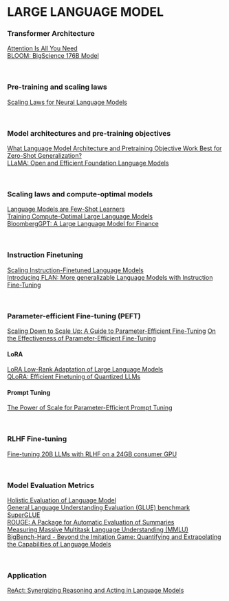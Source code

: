# LARGE LANGUAGE MODEL
### Transformer Architecture
[Attention Is All You Need](https://arxiv.org/pdf/1706.03762.pdf)  
[BLOOM: BigScience 176B Model](https://arxiv.org/pdf/2211.05100.pdf)  

<br>

### Pre-training and scaling laws
[Scaling Laws for Neural Language Models](https://arxiv.org/pdf/2001.08361.pdf)

<br>

### Model architectures and pre-training objectives
[What Language Model Architecture and Pretraining Objective Work Best for Zero-Shot Generalization?](https://arxiv.org/pdf/2204.05832.pdf)  
[LLaMA: Open and Efficient Foundation Language Models](https://arxiv.org/pdf/2302.13971.pdf) 

<br>

### Scaling laws and compute-optimal models
[Language Models are Few-Shot Learners](https://arxiv.org/pdf/2005.14165.pdf)  
[Training Compute-Optimal Large Language Models](https://arxiv.org/pdf/2203.15556.pdf)  
[BloombergGPT: A Large Language Model for Finance](https://arxiv.org/pdf/2303.17564.pdf)  

<br>

### Instruction Finetuning
[Scaling Instruction-Finetuned Language Models](https://arxiv.org/pdf/2210.11416.pdf)  
[Introducing FLAN: More generalizable Language Models with Instruction Fine-Tuning](https://ai.googleblog.com/2021/10/introducing-flan-more-generalizable.html)  

<br>

### Parameter-efficient Fine-tuning (PEFT)
[Scaling Down to Scale Up: A Guide to Parameter-Efficient Fine-Tuning](https://arxiv.org/pdf/2303.15647.pdf)
[On the Effectiveness of Parameter-Efficient Fine-Tuning](https://arxiv.org/pdf/2211.15583.pdf)
#### LoRA  
[LoRA Low-Rank Adaptation of Large Language Models](https://arxiv.org/pdf/2106.09685.pdf)  
[QLoRA: Efficient Finetuning of Quantized LLMs](https://arxiv.org/pdf/2305.14314.pdf)  
#### Prompt Tuning  
[The Power of Scale for Parameter-Efficient Prompt Tuning](https://arxiv.org/pdf/2104.08691.pdf)  

<br>

### RLHF Fine-tuning
[Fine-tuning 20B LLMs with RLHF on a 24GB consumer GPU](https://huggingface.co/blog/trl-peft)  

<br>

### Model Evaluation Metrics
[Holistic Evaluation of Language Model](https://crfm.stanford.edu/helm/latest/?scenarios=1)  
[General Language Understanding Evaluation (GLUE) benchmark](https://openreview.net/pdf?id=rJ4km2R5t7)  
[SuperGLUE](https://super.gluebenchmark.com/)  
[ROUGE: A Package for Automatic Evaluation of Summaries](https://aclanthology.org/W04-1013.pdf)  
[Measuring Massive Multitask Language Understanding (MMLU)](https://arxiv.org/pdf/2009.03300.pdf)  
[BigBench-Hard - Beyond the Imitation Game: Quantifying and Extrapolating the Capabilities of Language Models](https://arxiv.org/pdf/2206.04615.pdf)  

<br> 

### Application
[ReAct: Synergizing Reasoning and Acting in Language Models](https://arxiv.org/pdf/2210.03629.pdf)